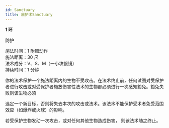 ```yaml
---
id: Sanctuary
title: 庇护术Sanctuary
---
```


**1 环**

防护

施法时间：1 附赠动作  
施法距离：30 尺  
法术成分：V、S、M（一小块银镜）  
持续时间：1 分钟

你的法术保护一个施法距离内的生物不受攻击。在法术终止前，任何试图对受保护者进行攻击或对受保护者施放伤害性法术的生物都必须进行一次感知豁免。豁免失败则该生物必须

选定一个新目标，否则将失去本次的攻击或法术。该法术不能保护受术者免受范围效应（如爆炸或火球）的影响。

若受保护生物发动一次攻击，或对任何其他生物造成伤害，
则该法术随之终止。
